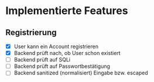 # Implementierte Features

## Registrierung
- [X] User kann ein Account registrieren
- [X] Backend prüft nach, ob User schon existiert
- [ ] Backend prüft auf SQLi
- [ ] Backend prüft auf Passwortbestätigung
- [ ] Backend sanitized (normalisiert) Eingabe bzw. escaped
